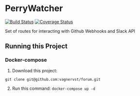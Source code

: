 # PerryWatcher
[![Build Status](https://travis-ci.com/vagnervst/forum.svg?branch=master)](https://travis-ci.com/vagnervst/forum)
[![Coverage Status](https://coveralls.io/repos/github/vagnervst/forum/badge.svg?branch=master)](https://coveralls.io/github/vagnervst/forum?branch=master)

Set of routes for interacting with Github Webhooks and Slack API

## Running this Project

### Docker-compose

1. Download this project:

```git clone git@github.com:vagnervst/forum.git```

2. Run this command:
```docker-compose up -d```

